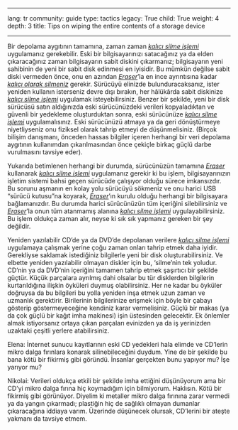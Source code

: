 

---

lang: tr
community: guide
type: tactics
legacy: True
child: True
weight: 4
depth: 3
title: Tips on wiping the entire contents of a storage device

---

Bir depolama aygıtının tamamına, zaman zaman [*kalıcı silme işlemi*](/tr/glossary#Wiping) uygulamanız gerekebilir. Eski bir bilgisayarınızı satacağınız ya da elden çıkaracağınız zaman bilgisayarın sabit diskini çıkarmanız; bilgisayarın yeni sahibinin de yeni bir sabit disk edinmesi en iyisidir. Bu mümkün değilse sabit diski vermeden önce, onu en azından [*Eraser*](/tr/glossary#Eraser)’la en ince ayrıntısına kadar [*kalıcı olarak silmeniz*](/tr/glossary#Wiping) gerekir. Sürücüyü elinizde bulunduracaksanız, ister yeniden kullanın isterseniz devre dışı bırakın, her hâlükârda sabit diskinize [*kalıcı silme işlemi*](/tr/glossary#Wiping) uygulamak isteyebilirsiniz. Benzer bir şekilde, yeni bir disk sürücüsü satın aldığınızda eski sürücünüzdeki verileri kopyaladıktan ve güvenli bir yedekleme oluşturduktan sonra, eski sürücünüze [*kalıcı silme işlemi*](/tr/glossary#Wiping) uygulamalısınız. Eski sürücünüzü atmaya ya da geri dönüştürmeye niyetliyseniz onu fiziksel olarak tahrip etmeyi de düşünmelisiniz. (Birçok bilişim danışmanı, önceden hassas bilgiler içeren herhangi bir veri depolama aygıtının kullanımdan çıkarılmasından önce çekiçle birkaç güçlü darbe vurulmasını tavsiye eder).

Yukarıda betimlenen herhangi bir durumda, sürücünüzün tamamına [*Eraser*](/tr/glossary#Eraser) kullanarak [*kalıcı silme işlemi*](/tr/glossary#Wiping) uygulamanız gerekir ki bu işlem, bilgisayarınızın işletim sistemi bahsi geçen sürücüde çalışıyor olduğu sürece imkansızdır. Bu sorunu aşmanın en kolay yolu sürücüyü sökmeniz ve onu harici USB “sürücü kutusu”na koyarak,  [*Eraser*](/tr/glossary#Eraser)’ın kurulu olduğu herhangi bir bilgisayara bağlamanızdır. Bu durumda harici sürücünüzün tüm içeriğini silebilirsiniz ve  [*Eraser*](/tr/glossary#Eraser)’la onun tüm atanmamış alanına [*kalıcı silme işlemi*](/tr/glossary#Wiping) uygulayabilirsiniz. Bu işlem oldukça zaman alır, neyse ki sık sık yapmanız gereken bir şey değildir.

Yeniden yazılabilir CD’de ya da DVD’de depolanan verilere [*kalıcı silme işlemi*](/tr/glossary#Wiping) uygulamaya çalışmak yerine çoğu zaman onları tahrip etmek daha iyidir. Gerekliyse saklamak istediğiniz bilgilerle yeni bir disk oluşturabilirsiniz. Ve elbette yeniden yazılabilir olmayan diskler için bu, ‘silme’nin tek yoludur. CD’nin ya da DVD’nin içeriğini tamamen tahrip etmek şaşırtıcı bir şekilde güçtür. Küçük parçalara ayrılmış dahi olsalar bu tür disklerden bilgilerin kurtarıldığına ilişkin öyküleri duymuş olabilirsiniz. Her ne kadar bu öyküler doğruysa da bu bilgileri bu yolla yeniden inşa etmek uzun zaman ve uzmanlık gerektirir. Birilerinin bilgilerinize erişmek için böyle bir çabayı gösterip göstermeyeceğine kendiniz karar vermelisiniz. Güçlü bir makas (ya da çok güçlü bir kağıt imha makinesi) işin üstesinden gelecektir. Ek önlemler almak istiyorsanız ortaya çıkan parçaları evinizden ya da iş yerinizden uzaktaki çeşitli yerlere atabilirsiniz. 

<div class="background" markdown="1">
Elena: İnternet sunucu kayıtlarının eski CD yedekleri hala elimde ve CD’lerin mikro dalga fırınlara konarak silinebileceğini duydum. Yine de bir şekilde bu bana kötü bir fikirmiş gibi göründü. İnsanlar gerçekten bunu yapıyor mu? İşe yarıyor mu?

Nikolai: Verileri oldukça etkili bir şekilde imha ettiğini düşünüyorum ama bir CD’yi mikro dalga fırına hiç koymadığım için bilmiyorum. Haklısın. Kötü bir fikirmiş gibi görünüyor. Diyelim ki metaller mikro dalga fırınına zarar vermedi ya da yangın çıkarmadı; plastiğin hiç de sağlıklı olmayan dumanlar çıkaracağına iddiaya varım. Üzerinde düşünecek olursak, CD’lerini bir ateşte yakmanı da tavsiye etmem.
</div>

